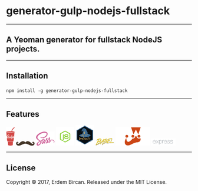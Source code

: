 # generator-gulp-nodejs-fullstack

---

## A Yeoman generator for fullstack NodeJS projects.

---
## Installation

`npm install -g generator-gulp-nodejs-fullstack `

---

## Features

![Logo](docs/assets/gulp.png)
![Logo](docs/assets/handlebars.png)
![Logo](docs/assets/sass.png)
![Logo](docs/assets/nodejs.png)
![Logo](docs/assets/browserify.png)
![Logo](docs/assets/babel.png)
![Logo](docs/assets/jest.png)
![Logo](docs/assets/express.png)


---

## License

Copyright © 2017, Erdem Bircan. Released under the MIT License.
